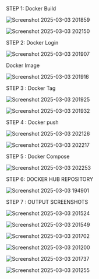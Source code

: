 STEP 1: Docker Build

![Screenshot 2025-03-03 201859](https://github.com/user-attachments/assets/9c3c7358-683b-4ffc-ae52-f9a5b1688dd5)

![Screenshot 2025-03-03 202150](https://github.com/user-attachments/assets/c5921645-fbf3-471c-9597-d60341fae04f)

STEP 2: Docker Login

![Screenshot 2025-03-03 201907](https://github.com/user-attachments/assets/d5878a37-8742-47c1-861b-322fe4ee71c6)

Docker Image

![Screenshot 2025-03-03 201916](https://github.com/user-attachments/assets/8818e100-8b15-489f-ae86-88660ad4e95d)

STEP 3 : Docker Tag

![Screenshot 2025-03-03 201925](https://github.com/user-attachments/assets/29abfeb1-6846-4f19-827e-46e1421941bd)

![Screenshot 2025-03-03 201932](https://github.com/user-attachments/assets/b4005c92-9ce2-49b6-9687-4dfc8b0fc83f)

STEP 4 : Docker push

![Screenshot 2025-03-03 202126](https://github.com/user-attachments/assets/1c4f83ee-0d6f-42da-abda-a14bba7c6093)

![Screenshot 2025-03-03 202217](https://github.com/user-attachments/assets/86e004d0-862f-4cb0-b1d4-22e718393dfe)

STEP 5 : Docker Compose

![Screenshot 2025-03-03 202253](https://github.com/user-attachments/assets/02061131-0332-4844-8574-81345e0e884b)

STEP 6: DOCKER HUB REPOSITORY

![Screenshot 2025-03-03 194901](https://github.com/user-attachments/assets/7d4e768f-ed4e-418f-aaab-d1c43dd5d20c)

STEP 7 : OUTPUT SCREENSHOTS

![Screenshot 2025-03-03 201524](https://github.com/user-attachments/assets/c776fab9-52a0-4b18-91f0-0b17b91a1825)

![Screenshot 2025-03-03 201549](https://github.com/user-attachments/assets/615518f0-d518-428c-b831-342c969d9c69)

![Screenshot 2025-03-03 201702](https://github.com/user-attachments/assets/82994483-5af8-4f0f-acaa-64c61895ffca)

![Screenshot 2025-03-03 201200](https://github.com/user-attachments/assets/6c191a37-d8e9-4ad8-ae13-3aeb8e002a5f)

![Screenshot 2025-03-03 201737](https://github.com/user-attachments/assets/54dccef6-6b7a-4846-ab8d-dc993fc713c1)

![Screenshot 2025-03-03 201255](https://github.com/user-attachments/assets/d3b534d3-a18a-4012-99d6-630fdb700ea3)
